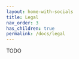 ```yaml
---
layout: home-with-socials
title: Legal
nav_order: 3
has_children: true
permalink: /docs/legal
---
```


TODO